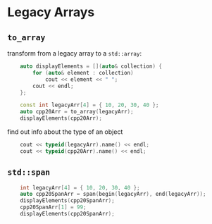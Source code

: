 #  Legacy Arrays

## `to_array`

transform from a legacy array to a `std::array`:

```c++
    auto displayElements = [](auto& collection) {
        for (auto& element : collection)
            cout << element << " ";
        cout << endl;
    };

    const int legacyArr[4] = { 10, 20, 30, 40 };
    auto cpp20Arr = to_array(legacyArr);
    displayElements(cpp20Arr);
```

find out info about the type of an object 

```c++
    cout << typeid(legacyArr).name() << endl;
    cout << typeid(cpp20Arr).name() << endl;
```

## `std::span`


```c++
    int legacyArr[4] = { 10, 20, 30, 40 };
    auto cpp20SpanArr = span(begin(legacyArr), end(legacyArr));
    displayElements(cpp20SpanArr);
    cpp20SpanArr[1] = 99;
    displayElements(cpp20SpanArr);
```